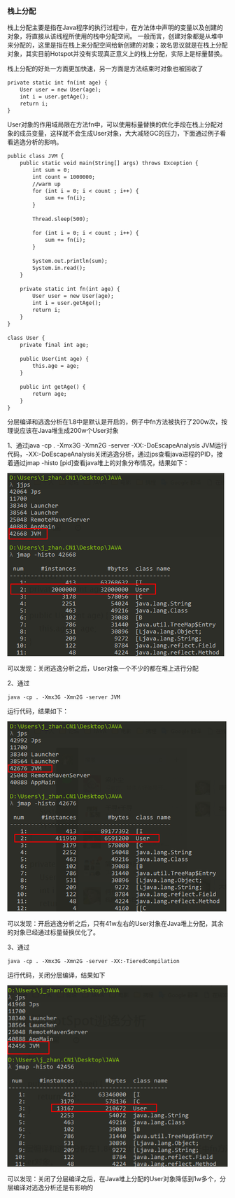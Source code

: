 ### 栈上分配

栈上分配主要是指在Java程序的执行过程中，在方法体中声明的变量以及创建的对象，将直接从该线程所使用的栈中分配空间。 一般而言，创建对象都是从堆中来分配的，这里是指在栈上来分配空间给新创建的对象；故名思议就是在栈上分配对象，其实目前Hotspot并没有实现真正意义上的栈上分配，实际上是标量替换。

栈上分配的好处一方面更加快速，另一方面是方法结束时对象也被回收了

```
private static int fn(int age) {
    User user = new User(age);
    int i = user.getAge();
    return i;
}
```

User对象的作用域局限在方法fn中，可以使用标量替换的优化手段在栈上分配对象的成员变量，这样就不会生成User对象，大大减轻GC的压力，下面通过例子看看逃逸分析的影响。

```
public class JVM {
    public static void main(String[] args) throws Exception {
        int sum = 0;
        int count = 1000000;
        //warm up
        for (int i = 0; i < count ; i++) {
            sum += fn(i);
        }

        Thread.sleep(500);

        for (int i = 0; i < count ; i++) {
            sum += fn(i);
        }

        System.out.println(sum);
        System.in.read();
    }

    private static int fn(int age) {
        User user = new User(age);
        int i = user.getAge();
        return i;
    }
}

class User {
    private final int age;

    public User(int age) {
        this.age = age;
    }

    public int getAge() {
        return age;
    }
}
```

分层编译和逃逸分析在1.8中是默认是开启的，例子中fn方法被执行了200w次，按理说应该在Java堆生成200w个User对象

1、通过java -cp . -Xmx3G -Xmn2G -server -XX:-DoEscapeAnalysis JVM运行代码，-XX:-DoEscapeAnalysis关闭逃逸分析，通过jps查看java进程的PID，接着通过jmap -histo \[pid\]查看java堆上的对象分布情况，结果如下：

![](/assets/20180404113514001.png)

可以发现：关闭逃逸分析之后，User对象一个不少的都在堆上进行分配

2、通过

```
java -cp . -Xmx3G -Xmn2G -server JVM
```

运行代码，结果如下：

![](/assets/20180404113612001.png)

可以发现：开启逃逸分析之后，只有41w左右的User对象在Java堆上分配，其余的对象已经通过标量替换优化了。

3、通过

```
java -cp . -Xmx3G -Xmn2G -server -XX:-TieredCompilation
```

运行代码，关闭分层编译，结果如下

![](/assets/20180404113715001.png)

可以发现：关闭了分层编译之后，在Java堆上分配的User对象降低到1w多个，分层编译对逃逸分析还是有影响的

